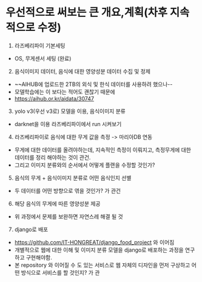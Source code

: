 # 우선적으로 써보는 큰 개요,계획(차후 지속적으로 수정)

1. 라즈베리파이 기본세팅
  - OS, 무게센서 세팅 (완료)
2. 음식이미지 데이터, 음식에 대한 영양성분 데이터 수집 및 정제
  - ~~AIHUB에 업로드한 2TB의 외식 및 한식 데이터를 사용하려 했으나--
  - 모델학습에는 이 보다는 적어도 괜찮기 때문에
  - https://aihub.or.kr/aidata/30747

3. yolo v3(우선 v3로) 모델을 이용, 음식이미지 분류
  - darknet을 이용 라즈베리파이에서 run 시켜보기

4. 라즈베리파이로 음식에 대한 무게 값을 측정 -> 마리아DB 연동
  - 무게에 대한 데이터를 올려야하는데, 지속적인 측정이 이뤄지고, 측정무게에 대한 데이터를 정리 해야하는 것이 관건.
  - 그리고 이미지 분류와의 순서에서 어떻게 플랜을 수정할 것인가?

5. 음식의 무게 + 음식이미지 분류로 어떤 음식인지 선별
  - 두 데이터를 어떤 방향으로 엮을 것인가? 가 관건

6. 해당 음식의 무게에 따른 영양성분 제공
  - 위 과정에서 문제를 보완하면 자연스레 해결 될 것

7. django로 배포
  - https://github.com/IT-HONGREAT/django_food_project 와 이어짐 
  - 개별적으로 웹에 대한 이해 및 이미지 분류 모델을 django로 배포하는 과정을 연구하고 구현해야함.
  - 본 repository 와 이어질 수 도 있는 서비스로 웹 자체의 디자인을 먼저 구상하고 어떤 방식으로 서비스를 할 것인지? 가 관
